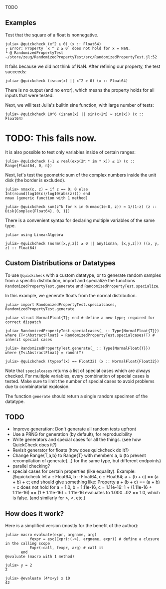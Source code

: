 TODO


Examples
--------

Test that the square of a float is nonnegative.

```jldoctest
julia> @quickcheck (x^2 ≥ 0) (x :: Float64)
┌ Error: Property `x ^ 2 ≥ 0` does not hold for x = NaN.
└ @ RandomizedPropertyTest ~/store/zeug/RandomizedPropertyTest/src/RandomizedPropertyTest.jl:52
```

It fails because we did not think of NaN.
After refining our property, the test succeeds:
```jldoctest
julia> @quickcheck (isnan(x) || x^2 ≥ 0) (x :: Float64)
```
There is no output (and no error), which means the property holds for all inputs that were tested.

Next, we will test Julia's builtin sine function, with large number of tests:
```jldoctest
julia> @quickcheck 10^6 (isnan(x) || sin(x+2π) ≈ sin(x)) (x :: Float64)
```
# TODO: This fails now.

It is also possible to test only variables inside of certain ranges:
```jldoctest
julia> @quickcheck (-1 ≤ real(exp(2π * im * x)) ≤ 1) (x :: Range{Float64, 0, π})
```

Next, let's test the geometric sum of the complex numbers inside the unit disk (the border is excluded).
```jldoctest
julia> nmax(ε, z) = if z == 0; 0 else Int(round(log10(ε)/log10(abs(z)))) end
nmax (generic function with 1 method)

julia> @quickcheck sum(z^k for k in 0:nmax(1e-8, z)) ≈ 1/(1-z) (z :: Disk{Complex{Float64}, 0, 1})
```

There is a convenient syntax for declaring multiple variables of the same type.
```jldoctest
julia> using LinearAlgebra

julia> @quickcheck (norm([x,y,z]) ≥ 0 || any(isnan, [x,y,z])) ((x, y, z) :: Float64)
```


Custom Distributions or Datatypes
---------------------------------


To use `@quickcheck` with a custom datatype, or to generate random samples from a specific distribution, import and specialize the functions `RandomizedPropertyTest.generate` and `RandomizedPropertyTest.specialize`.

In this example, we generate floats from the normal distribution.
```
julia> import RandomizedPropertyTest.specialcases, RandomizedPropertyTest.generate

julia> struct NormalFloat{T}; end # define a new type; required for correct dispatch

julia> RandomizedPropertyTest.specialcases(_ :: Type{NormalFloat{T}}) where {T<:AbstractFloat} = RandomizedPropertyTest.specialcases(T) # inherit special cases

julia> RandomizedPropertyTest.generate(_ :: Type{NormalFloat{T}}) where {T<:AbstractFloat} = randn(T)

julia> @quickcheck (typeof(x) == Float32) (x :: NormalFloat{Float32})
```

Note that `specialcases` returns a list of special cases which are always checked.
For multiple variables, every combination of special cases is tested.
Make sure to limit the number of special cases to avoid problems due to combinatorial explosion.

The function `generate` should return a single random specimen of the datatype.


TODO
----

- Improve generation: Don't generate all random tests upfront
- Use a PRNG for generation (by default), for reproducibility
- Write generators and special cases for all the things. (see how QuickCheck does it?)
- Revisit generator for floats (how does quickcheck do it?)
- Change Range{T,a,b} to Range{T} with members a, b (to prevent recompilation of generate(...) for the same type, but different endpoints)
- parallel checking?
- special cases for certain properties (like equality).
  Example:
      @quickcheck let a :: Float64, b :: Float64, c :: Float64; a + (b + c) == (a + b) + c; end
  should give something like:
      Property a + (b + c) == (a + b) + c does not hold for a = 1.0, b = 1.11e-16, c = 1.11e-16:
      1 + (1.11e-16 + 1.11e-16) == (1 + 1.11e-16) + 1.11e-16 evaluates to 1.000...02 == 1.0, which is false.
  (and similarly for >, <, etc.)


How does it work?
-----------------

Here is a simplified version (mostly for the benefit of the author):

```jldoctest
julia> macro evaluate(expr, argname, arg)
           fexpr = esc(Expr(:(->), argname, expr)) # define a closure in the calling scope
           Expr(:call, fexpr, arg) # call it
       end
@evaluate (macro with 1 method)

julia> y = 2
2

julia> @evaluate (4*x+y) x 10
42
```
